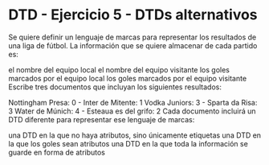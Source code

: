 # DTD - Ejercicio 5 - DTDs alternativos

Se quiere definir un lenguaje de marcas para representar los resultados de una liga de fútbol. La información que se quiere almacenar de cada partido es:

el nombre del equipo local
el nombre del equipo visitante
los goles marcados por el equipo local
los goles marcados por el equipo visitante
Escribe tres documentos que incluyan los siguientes resultados:

Nottingham Presa: 0 - Inter de Mitente: 1
Vodka Juniors: 3 - Sparta da Risa: 3
Water de Múnich: 4 - Esteaua es del grifo: 2
Cada documento incluirá un DTD diferente para representar ese lenguaje de marcas:

una DTD en la que no haya atributos, sino únicamente etiquetas
una DTD en la que los goles sean atributos
una DTD en la que toda la información se guarde en forma de atributos
